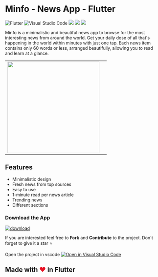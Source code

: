 

#  Minfo - News App - Flutter 


![Flutter](https://img.shields.io/badge/Flutter-%2302569B.svg?style=for-the-badge&logo=Flutter&logoColor=white)
![Visual Studio Code](https://img.shields.io/badge/Visual%20Studio%20Code-0078d7.svg?style=for-the-badge&logo=visual-studio-code&logoColor=white)
![](https://img.shields.io/badge/Flutter_Version-2.5.3-9558B2.svg?style=for-the-badge&logo=Flutter)
![](https://img.shields.io/badge/Dart_Version-2.14.4-Blue.svg?style=for-the-badge&logo=Dart)
![](https://img.shields.io/badge/Status-stable-blue.svg?style=for-the-badge)

Minfo is a minimalistic and beautiful news app to browse for the most interesting news from around the world. Get your daily dose of all that's happening in the world within minutes with just one tap. Each news item contains only 60 words or less, arranged beautifully, allowing you to read and learn at a glance.

||   |
|--|--|
|<img width =300 src="https://github.com/imsudip/minfo/raw/main/example.gif"> | |

## Features

 - Minimalistic design
 - Fresh news from top sources
 - Easy to use
 - 1-minute read per news article
 - Trending news
 - Different sections

### Download the App
<a href="https://github.com/imsudip/minfo/raw/main/Minfo_v1.0.0.apk" title="Download now"><img src="https://i.ibb.co/kHy4pMz/download.png" alt="download" border="0"></a>

If you are interested feel free to **Fork** and **Contribute** to the project.
Don't forget to give it a star ⭐

Open the project in vscode
[![Open in Visual Studio Code](https://open.vscode.dev/badges/open-in-vscode.svg)](https://open.vscode.dev/imsudip/minfo)


## Made with <span style="color: #E81224;">&hearts;</span> in Flutter
